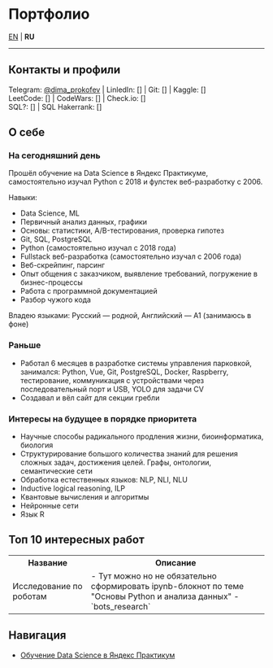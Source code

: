 # Портфолио

[EN](README.md) | **RU**

---

## Контакты и профили

Telegram: [@dima_prokofev](https://t.me/dima_prokofev) | LinledIn: [] | Git: [] | Kaggle: []  
LeetCode: [] | CodeWars: [] | Check.io: []  
SQL?: [] | SQL Hakerrank: []

## О себе

### На сегодняшний день

Прошёл обучение на Data Science в Яндекс Практикуме, самостоятельно изучал Python c 2018 и фулстек веб-разработку с 2006.

Навыки:
- Data Science, ML
- Первичный анализ данных, графики
- Основы: статистики, A/B-тестирования, проверка гипотез
- Git, SQL, PostgreSQL
- Python (самостоятельно изучал с 2018 года)
- Fullstack веб-разработка (самостоятельно изучал с 2006 года)
- Веб-скрейпинг, парсинг
- Опыт общения с заказчиком, выявление требований, погружение в бизнес-процессы
- Работа с программной документацией
- Разбор чужого кода

Владею языками: Русский — родной, Английский — A1 (занимаюсь в фоне)

### Раньше

- Работал 6 месяцев в разработке системы управления парковкой, занимался: Python, Vue, Git, PostgreSQL, Docker, Raspberry, тестирование, коммуникация с устройствами через последовательный порт и USB, YOLO для задачи CV
- Создавал и вёл сайт для секции гребли

### Интересы на будущее в порядке приоритета

- Научные способы радикального продления жизни, биоинформатика, биология
- Структурирование большого количества знаний для решения сложных задач, достижения целей. Графы, онтологии, семантические сети
- Обработка естественных языков: NLP, NLI, NLU
- Inductive logical reasoning, ILP
- Квантовые вычисления и алгоритмы
- Нейронные сети
- Язык R

## Топ 10 интересных работ

<table>
<tr>
  <th>Название</th>
  <th>Описание</th>
</tr>
<tr>
  <td>
    Исследование по роботам
  </td>
  <td>- Тут можно но не обязательно сформировать ipynb-блокнот по теме "Основы Python и анализа данных" - `bots_research`</td>
</tr>
</table>

## Навигация

- [Обучение Data Science в Яндекс Практикум](/yandex_practicum_data_science_education)